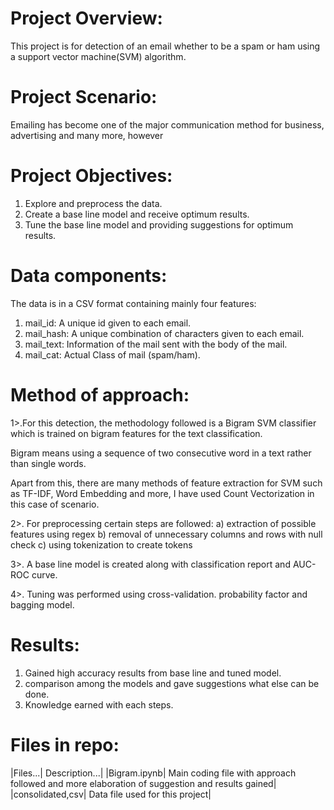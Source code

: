# Project Overview: 
This project is for detection of an email whether to be a spam or ham using a support vector machine(SVM) algorithm.

# Project Scenario: 
Emailing has become one of the major communication method for business, advertising and many more, however

# Project Objectives: 

1. Explore and preprocess the data.
2. Create a base line model and receive optimum results.
3. Tune the base line model and providing suggestions for optimum results.

# Data components: 

The data is in a CSV format containing mainly four features:

1. mail_id: A unique id given to each email.
2. mail_hash: A unique combination of characters given to each email.
3. mail_text: Information of the mail sent with the body of the mail.
4. mail_cat: Actual Class of mail (spam/ham).

# Method of approach:

1>.For this detection, the methodology followed is a Bigram SVM classifier which is trained on bigram features for the text classification.

Bigram means using a sequence of two consecutive word in a text rather than single words.

Apart from this, there are many methods of feature extraction for SVM such as TF-IDF, Word Embedding and more, I have used Count Vectorization in this case of scenario.

2>. For preprocessing certain steps are followed: 
a) extraction of possible features using regex
b) removal of unnecessary columns and rows with null check
c) using tokenization to create tokens

3>. A base line model is created along with classification report and AUC-ROC curve.

4>. Tuning was performed using cross-validation. probability factor and bagging model.

# Results: 

1. Gained high accuracy results from base line and tuned model.
2. comparison among the models and gave suggestions what else can be done.
3. Knowledge earned with each steps.

# Files in repo:

|Files...| Description...|
|Bigram.ipynb| Main coding file with approach followed and more elaboration of suggestion and results gained|
|consolidated,csv| Data file used for this project|



  


